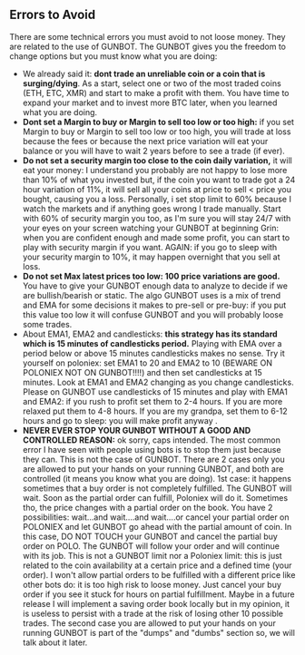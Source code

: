 Errors to Avoid
---------------------------------------

There are some technical errors you must avoid to not loose money. They are related to the use of GUNBOT. The GUNBOT gives you the freedom to change options but you must know what you are doing:

 - We already said it: **dont trade an unreliable coin or a coin that is surging/dying**. As a start, select one or two of the most traded coins (ETH, ETC, XMR) and start to make a profit with them. You have time to expand your market and to invest more BTC later, when you learned what you are doing.
 - **Dont set a Margin to buy or Margin to sell too low or too high:** if you set Margin to buy or Margin to sell too low or too high, you will trade at loss because the fees or because the next price variation will eat your balance or you will have to wait 2 years before to see a trade (if ever).
 - **Do not set a security margin too close to the coin daily variation,** it will eat your money: I understand you probably are not happy to lose more than 10% of what you invested but, if the coin you want to trade got a 24 hour variation of 11%, it will sell all your coins at price to sell < price you bought, causing you a loss. Personally, i set stop limit to 60% because I watch the markets and if anything goes wrong I trade manually. Start with 60% of security margin you too, as I'm sure you will stay 24/7 with your eyes on your screen watching your GUNBOT at beginning  Grin: when you are confident enough and made some profit, you can start to play with security margin if you want. AGAIN: if you go to sleep with your security margin to 10%, it may happen overnight that you sell at loss.
 - **Do not set Max latest prices too low: 100 price variations are good.** You have to give your GUNBOT enough data to analyze to decide if we are bullish/bearish or static. The algo GUNBOT uses is a mix of trend and EMA for some decisions it makes to pre-sell or pre-buy: if you put this value too low it will confuse GUNBOT and you will probably loose some trades.
 - About EMA1, EMA2 and candlesticks: **this strategy has its standard which is 15 minutes of candlesticks period.** Playing with EMA over a period below or above 15 minutes candlesticks makes no sense. Try it yourself on poloniex: set EMA1 to 20 and EMA2 to 10 (BEWARE ON POLONIEX NOT ON GUNBOT!!!!) and then set candlesticks at 15 minutes. Look at EMA1 and EMA2 changing as you change candlesticks. Please on GUNBOT use candlesticks of 15 minutes and play with EMA1 and EMA2: if you rush to profit set them to 2-4 hours. If you are more relaxed put them to 4-8 hours. If you are my grandpa, set them to 6-12 hours and go to sleep: you will make profit anyway .
 - **NEVER EVER STOP YOUR GUNBOT WITHOUT A GOOD AND CONTROLLED REASON:** ok sorry, caps intended. The most common error I have seen with people using bots is to stop them just because they can. This is not the case of GUNBOT. There are 2 cases only you are allowed to put your hands on your running GUNBOT, and both are controlled (it means you know what you are doing).
  1st case: it happens sometimes that a buy order is not completely fulfilled. The GUNBOT will wait. Soon as the partial order can fulfill, Poloniex will do it. Sometimes tho, the price changes with a partial order on the book. You have 2 possibilities: wait...and wait....and wait....or cancel your partial order on POLONIEX and let GUNBOT go ahead with the partial amount of coin. In this case, DO NOT TOUCH your GUNBOT and cancel the partial buy order on POLO. The GUNBOT will follow your order and will continue with its job. This is not a GUNBOT limit nor a Poloniex limit: this is just related to the coin availability at a certain price and a defined time (your order). I won't allow partial orders to be fulfilled with a different price like other bots do: it is too high risk to loose money. Just cancel your buy order if you see it stuck for hours on partial fulfillment. Maybe in a future release I will implement a saving order book locally but in my opinion, it is useless to persist with a trade at the risk of losing other 10 possible trades.
  The second case you are allowed to put your hands on your running GUNBOT is part of the "dumps" and "dumbs" section so, we will talk about it later.